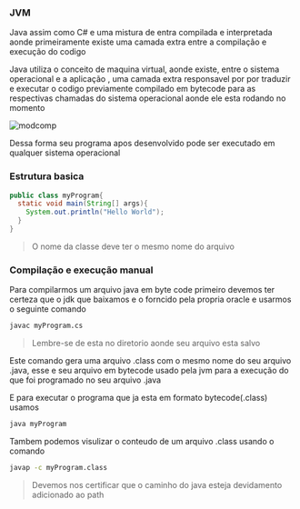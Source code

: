 ### JVM

Java assim como C# e uma mistura de entra compilada e interpretada aonde primeiramente existe uma camada extra entre a compilação e execução do codigo

Java utiliza o conceito de maquina virtual, aonde existe, entre o sistema operacional e a aplicação , uma camada extra responsavel por por traduzir e executar o codigo previamente compilado em bytecode  para as respectivas chamadas do sistema operacional aonde ele esta rodando  no momento 

![modcomp](https://github.com/carloskauan/Notes/assets/89313841/270da8b3-877b-42fb-adc0-34cb01a5ca05)


Dessa forma seu programa apos desenvolvido pode ser executado em qualquer sistema operacional

### Estrutura basica

~~~java
public class myProgram{
  static void main(String[] args){
    System.out.println("Hello World");
  }
}
~~~

> O nome da classe deve ter o mesmo nome do arquivo

### Compilação e execução manual

Para compilarmos um arquivo java em byte code primeiro devemos ter certeza que o jdk que baixamos e o forncido pela propria oracle e usarmos o seguinte comando

~~~sh
javac myProgram.cs
~~~
> Lembre-se de esta no diretorio aonde seu arquivo esta salvo

Este comando gera uma arquivo .class com o mesmo nome do seu arquivo .java, esse e seu arquivo em bytecode usado pela jvm para a execução do que foi programado no seu arquivo .java

E para executar o programa que ja esta em formato bytecode(.class) usamos
~~~sh
java myProgram
~~~

Tambem podemos visulizar o conteudo de um arquivo .class usando o comando 
~~~sh
javap -c myProgram.class
~~~
> Devemos nos certificar que o caminho do java esteja devidamento adicionado ao path
